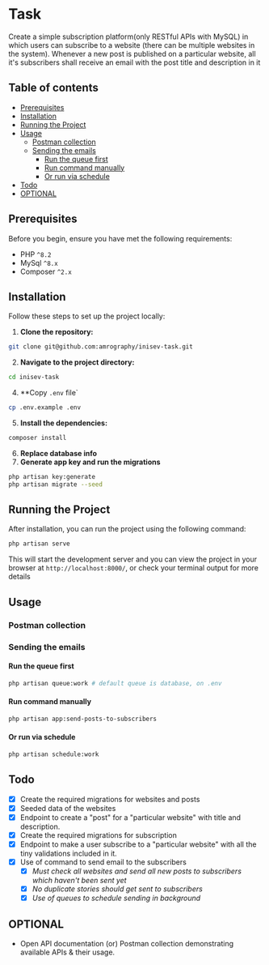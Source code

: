 # Task <!-- omit in toc -->

Create a simple subscription platform(only RESTful APIs with MySQL) in which users can subscribe to a website (there can be multiple websites in the system).
Whenever a new post is published on a particular website, all it's subscribers shall receive an email with the post title and description in it

## Table of contents <!-- omit in toc -->

- [Prerequisites](#prerequisites)
- [Installation](#installation)
- [Running the Project](#running-the-project)
- [Usage](#usage)
  - [Postman collection](#postman-collection)
  - [Sending the emails](#sending-the-emails)
    - [Run the queue first](#run-the-queue-first)
    - [Run command manually](#run-command-manually)
    - [Or run via schedule](#or-run-via-schedule)
- [Todo](#todo)
- [OPTIONAL](#optional)

## Prerequisites

Before you begin, ensure you have met the following requirements:

- PHP `^8.2`
- MySql `^8.x`
- Composer `^2.x`

## Installation

Follow these steps to set up the project locally:

1. **Clone the repository:**

```sh
git clone git@github.com:amrography/inisev-task.git
```

2. **Navigate to the project directory:**

```sh
cd inisev-task
```

4. **Copy `.env` file`

```sh
cp .env.example .env
```

5. **Install the dependencies:**

```sh
composer install
```

6. **Replace database info**
7. **Generate app key and run the migrations**

```sh
php artisan key:generate
php artisan migrate --seed
```

## Running the Project

After installation, you can run the project using the following command:

```sh
php artisan serve
```

This will start the development server and you can view the project in your browser at `http://localhost:8000/`, or check your terminal output for more details

## Usage

### Postman collection

<!-- TODO ------------------------------------ -->

### Sending the emails

#### Run the queue first

```sh
php artisan queue:work # default queue is database, on .env
```

#### Run command manually

```sh
php artisan app:send-posts-to-subscribers
```

#### Or run via schedule

```sh
php artisan schedule:work
```

## Todo

- [x] Create the required migrations for websites and posts
- [x] Seeded data of the websites
- [x] Endpoint to create a "post" for a "particular website" with title and description.
- [x] Create the required migrations for subscription
- [x] Endpoint to make a user subscribe to a "particular website" with all the tiny validations included in it.
- [x] Use of command to send email to the subscribers
  - [x] *Must check all websites and send all new posts to subscribers which haven't been sent yet*
  - [x] *No duplicate stories should get sent to subscribers*
  - [x] *Use of queues to schedule sending in background*

## OPTIONAL

- Open API documentation (or) Postman collection demonstrating available APIs & their usage.
